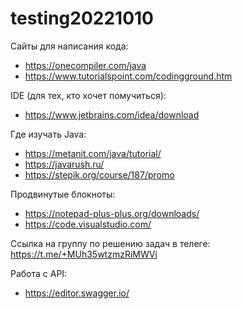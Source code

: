 # testing20221010

Сайты для написания кода:
- https://onecompiler.com/java
- https://www.tutorialspoint.com/codingground.htm

IDE (для тех, кто хочет помучиться):
- https://www.jetbrains.com/idea/download

Где изучать Java:
- https://metanit.com/java/tutorial/
- https://javarush.ru/
- https://stepik.org/course/187/promo

Продвинутые блокноты:
- https://notepad-plus-plus.org/downloads/
- https://code.visualstudio.com/

Ссылка на группу по решению задач в телеге: https://t.me/+MUh35wtzmzRiMWVi

Работа с API:
- https://editor.swagger.io/
